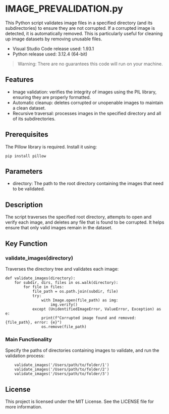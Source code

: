 # IMAGE_PREVALIDATION.py
This Python script validates image files in a specified directory (and its subdirectories) to ensure they are not corrupted. If a corrupted image is detected, it is automatically removed. This is particularly useful for cleaning up image datasets by removing unusable files.

- Visual Studio Code release used: 1.93.1
- Python release used: 3.12.4 (64-bit)
> Warning: There are no guarantees this code will run on your machine.

## Features
- Image validation: verifies the integrity of images using the PIL library, ensuring they are properly formatted.
- Automatic cleanup: deletes corrupted or unopenable images to maintain a clean dataset.
- Recursive traversal: processes images in the specified directory and all of its subdirectories.

## Prerequisites
The Pillow library is required. Install it using:
```
pip install pillow
```

## Parameters
- directory: The path to the root directory containing the images that need to be validated.

## Description
The script traverses the specified root directory, attempts to open and verify each image, and deletes any file that is found to be corrupted. It helps ensure that only valid images remain in the dataset.

## Key Function
### validate_images(directory)
Traverses the directory tree and validates each image:
```
def validate_images(directory):
    for subdir, dirs, files in os.walk(directory):
        for file in files:
            file_path = os.path.join(subdir, file)
            try:
                with Image.open(file_path) as img:
                    img.verify()
            except (UnidentifiedImageError, ValueError, Exception) as e:
                print(f"Corrupted image found and removed: {file_path}, error: {e}")
                os.remove(file_path)
```

### Main Functionality
Specify the paths of directories containing images to validate, and run the validation process:
```
    validate_images('/Users/path/to/folder/1')
    validate_images('/Users/path/to/folder/2')
    validate_images('/Users/path/to/folder/3')
```

## License
This project is licensed under the MIT License. See the LICENSE file for more information.
